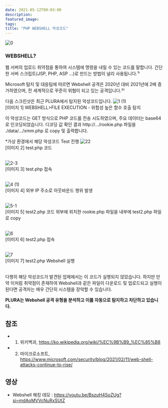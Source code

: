 ```yaml
---
date: 2021-05-12T00:03:00
description: 
featured_image: 
tags: 
title: "PHP WEBSHELL 악성코드"
---
```


![0](https://github.com/user-attachments/assets/fb870851-88a2-4591-8cc0-fc159d7eb73b)


### WEBSHELL?
웹 서버의 업로드 취약점을 통하여 시스템에 명령을 내릴 수 있는 코드를 말합니다.
간단한 서버 스크립트(JSP, PHP, ASP ...)로 만드는 방법이 널리 사용됩니다.¹⁾

Microsoft 탐지 및 대응팀에 따르면 Webshell 공격은 2020년 대비 2021년에 2배 증가하였으며, 전 세계적으로 꾸준히 위협이 되고 있는 공격입니다.²⁾

다음 스크린샷은 최근 PLURA에서 탐지된 악성코드입니다.
![1 (1)](https://github.com/user-attachments/assets/1df3a84e-5fcc-48ff-9229-0c4a7a9ea54d)<br>
[이미지 1] WEBSHELL>FILE EXECUTION - 위험성 높은 함수 호출 탐지

이 악성코드는 GET 방식으로 PHP 코드를 전송 시도하였으며, 주요 데이터는 base64로 인코딩되었습니다.
디코딩 값 확인 결과 http://.../rookie.php 파일을 ./data/.../xmm.php 로 copy 및 출력합니다.

*가상 환경에서 해당 악성코드 Test 진행
![22](https://github.com/user-attachments/assets/7f263c6d-1c0f-495b-b51e-6c42ba607d4b)<br>
[이미지 2] test.php 코드<br><br>

![2-3](https://github.com/user-attachments/assets/66104249-74ed-4817-8f12-bb28b345a420)<br>
[이미지 3] test.php 접속<br><br>

![4 (1)](https://github.com/user-attachments/assets/06f4abc5-75fb-4313-b50b-c481bc813e0e)<br>
[이미지 4] 외부 IP 주소로 아웃바운드 행위 발생<br><br>

![5-1](https://github.com/user-attachments/assets/2912c085-8013-4bd5-a451-dd5c6bb3287f)<br>
[이미지 5] test2.php 코드
외부에 위치한 rookie.php 파일을 내부에 test2.php 파일로 copy<br><br>

![6](https://github.com/user-attachments/assets/f9bfae03-d992-48dc-a470-15836c3c3f10)<br>
[이미지 6] test2.php 접속<br><br>

![7](https://github.com/user-attachments/assets/946b893f-32e5-45e1-a782-b7f9b08150ae)<br>
[이미지 7] test2.php Webshell 실행<br><br>

다행히 해당 악성코드가 발견된 업체에서는 이 코드가 실행되지 않았습니다.
하지만 만약 이처럼 취약점이 존재하여 Webshell과 같은 파일이 다운로드 및 업로드되고 실행이 된다면 공격자는 매우 간단히 시스템을 장악할 수 있습니다.

**PLURA는 Webshell 공격 유형을 분석하고 이를 자동으로 탐지하고 차단하고 있습니다.**

## 참조
- 1) 위키백과, https://ko.wikipedia.org/wiki/%EC%9B%B9_%EC%85%B8
- 2) 마이크로소프트, https://www.microsoft.com/security/blog/2021/02/11/web-shell-attacks-continue-to-rise/

## 영상
- Webshell 해킹 데모 : https://youtu.be/BszuH4SoZUg?si=mdAoMVVcNuRxSUtZ

